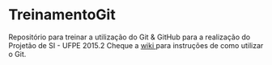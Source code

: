# TreinamentoGit

Repositório para treinar a utilização do Git & GitHub para a realização do Projetão de SI - UFPE 2015.2
Cheque a [wiki ](https://github.com/victorfsf/TreinamentoGit/wiki/) para instruções de como utilizar o Git.
